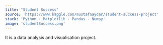 ```yaml
---
title: "Student Success"
source: 'https://www.kaggle.com/mustafaaydar/student-success-project'
stack: 'Python - Matplotlib - Pandas - Numpy'
image: 'studentSuccess.png'
---
```


It is a data analysis and visualisation project. 
